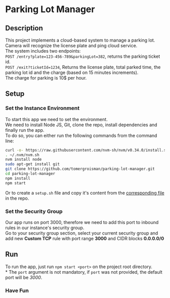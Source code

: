 # Parking Lot Manager

## Description

This project implements a cloud-based system to manage a parking lot.\
Camera will recognize the license plate and ping cloud service.\
The system includes two endpoints:\
`POST /entry?plate=123-456-789&parkingLot=382`, returns the parking ticket id.\
`POST /exit?ticketId=1234`, Returns the license plate, total parked time, the parking lot id and the charge (based on 15 minutes increments).\
The charge for parking is 10$ per hour.

## Setup

### Set the Instance Environment

To start this app we need to set the environment.\
We need to install Node JS, Git, clone the repo, install dependencies and finally run the app.\
To do so, you can either run the following commands from the command line:

``` bash
curl -o- https://raw.githubusercontent.com/nvm-sh/nvm/v0.34.0/install.sh | bash
. ~/.nvm/nvm.sh
nvm install node
sudo apt-get install git
git clone https://github.com/tomergroisman/parking-lot-manager.git
cd parking-lot-manager
npm install
npm start
```

Or to create a `setup.sh` file and copy it's content from the [corresponding file](https://github.com/tomergroisman/parking-lot-manager/blob/main/setup.sh) in the repo.

### Set the Security Group

Our app runs on port 3000, therefore we need to add this port to inbound rules in our instance's security group.\
Go to your security group section, select your current security group and add new **Custom TCP** rule with port range **3000** and CIDR blocks **0.0.0.0/0**

## Run

To run the app, just run `npm start <port>` on the project root directory.\
\* The `port` argument is not mandatory, if `port` was not provided, the default port will be *3000*.

### Have Fun
